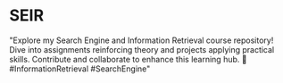 # SEIR
"Explore my Search Engine and Information Retrieval course repository! Dive into assignments reinforcing theory and projects applying practical skills. Contribute and collaborate to enhance this learning hub. 🚀 #InformationRetrieval #SearchEngine"
